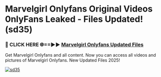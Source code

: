 # Marvelgirl Onlyfans Original Videos 0nlyFans Leaked - Files Updated! (sd35)

<h3>🔴 CLICK HERE 🌐==►► <a href="https://tinyurl.com/2m67pmp6" rel="nofollow">Marvelgirl Onlyfans Updated Files</a></h3>

Get Marvelgirl Onlyfans and all content. Now you can access all videos and pictures of Marvelgirl Onlyfans. New Updated Files 2025!

[![sd35](https://i.imgur.com/H4QAA4z.gif)](https://tinyurl.com/2m67pmp6)